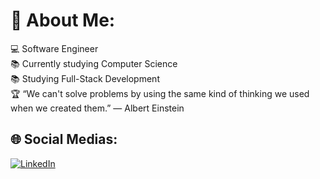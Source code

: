 # 💫 About Me:
💻 Software Engineer<br>📚 Currently studying Computer Science<br>📚 Studying Full-Stack Development<br>🏆 “We can't solve problems by using the same kind of thinking we used when we created them.” — Albert Einstein


## 🌐 Social Medias:
[![LinkedIn](https://img.shields.io/badge/LinkedIn-%230077B5.svg?logo=linkedin&logoColor=white)](https://linkedin.com/in/gabriel-kist) 
